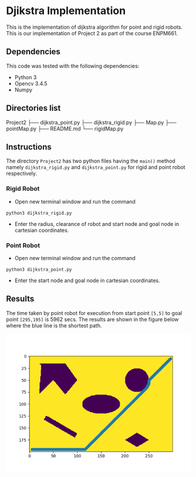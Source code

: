 # Djikstra Implementation 

This is the implementation of dijkstra algorithm for point and rigid robots. This is our implementation of Project 2 as part of the course ENPM661.

## Dependencies
This code was tested with the following dependencies:
- Python 3
- Opencv 3.4.5
- Numpy

## Directories list


Project2
├── dijkstra_point.py
├── dijkstra_rigid.py
├── Map.py
├── pointMap.py
├── README.md
└── rigidMap.py



## Instructions

The directory `Project2` has two python files having the `main()` method namely `dijkstra_rigid.py` and `dijkstra_point.py` for rigid and point robot respectively.

### Rigid Robot
- Open new terminal window and run the command
```
python3 dijkstra_rigid.py
```  
- Enter the radius, clearance of robot and start node and goal node in cartesian coordinates.

### Point Robot
- Open new terminal window and run the command
```
python3 dijkstra_point.py
```  
- Enter the start node and goal node in cartesian coordinates.

## Results

The time taken by point robot for execution from start point `[5,5]` to goal point `[295,195]` is 5962 secs. The results are shown in the figure below where the blue line is the shortest path.

![Result](./Results/result.png "Point Robot Shortest Path")

